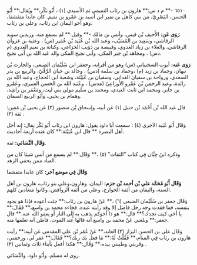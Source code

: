 ٦٥١٠ -** م د س:** هارون بن رئاب التميمي ثم الأسيدي (١) ، أَبُو بَكْر،** ويُقال:** أَبُو الحسن، البَصْرِيّ، من بني كاهل بن نمير ابن أسيد بن عَمْرو بن تميم. كان عابدا متقشفا، وهو أخو اليمان ابن رئاب، وعلي بن رئاب.

**رَوَى عَن:** الأَحنف بْن قيس، وأنس بن مالك -** وقيل:** لم يسمع منه، وزيدبن سويد الرقاشي، وسَعِيد بن المُسَيَّب، وعبد الله بْن عُبَيد بْن عُمَير (س) ، وعتبة بن غزوان الرقاشي، والعلاء بن زياد العدوي، وقبيصة بن ذؤيب الخزاعي، وكنانة بن نعيم العدوي (م دس) ، ومجاهد بْن جبر المكي، وأبي نجيح المكي والد عَبد الله بن أَبي نجيح.

**رَوَى عَنه:** أيوب السختياني (س) وهو من أقرانه، وجعفر ابن سُلَيْمان الضبعي، والحارث بْن نبهان، وحماد بن زيد (م) ،وحماد بن سلمة (دس) ، وخالد بن حيان الرَّقِّيّ، والربيع بن بدر السعدي، ورواحة بن سفيان الغداني، وسفيان بن عُيَيْنَة، وشعبة ابن الحجاج، وعبد الله بن زائدة، وعبد الرحمن بْن عَمْرو الأَوزاعِيّ (مدس) ، وعُبَيد الله بن الحسن العنبري، وعَمْرو بن جابر، ومحمد ابن ثابت العبدي، ومحمد بن سليم مولى بني ليث، ومَعْمَر بن راشِد، وهمام بن يحيى، وأَبُو الربيع السمان.

قال عَبد الله بْن أَحْمَد بْن حنبل (١) عَن أبيه، وإسحاق بْن منصور (٢) عَن يحيى بْن مَعِين: ثقة (٣) .

وَقَال أَبُو عُبَيد الآجري (٤) : سمعت أبا داود يقول: هارون ابن رئاب أَبُو بَكْر يقال: إنه أجل أهل البصرة.** قال ابن عُيَيْنَة:** كان عنده أربعة أحاديث.

**وَقَال النَّسَائي:** ثقة.

وذكره ابنُ حِبَّان فِي كتاب "الثقات" (٥) ،** وَقَال:** لم يسمع من أنس شيئا كان من العباد ممن يخفي الزهد.

**وَقَال فِي موضع آخر:** كان عابدا متقشفا.

**وَقَال أَبُو مُحَمَّد علي بْن أحمد بْن حزم:** اليمان، وهارون،وعلي بنو رئاب، هارون بن أهل السنة، واليمان من أئمة الخوارج، وعلي من أئمة الروافض، وكانوا متعادين كلهم.

وَقَال جعفر بن سُلَيْمان الضبعي (٦) ،** عَنْ هارون بن رئاب:** جئت أعوده فإذا هو يجود بنفسه، فما فقدت وجه رجل فاضل إلا وقد رأيته عنده، فجاءه محمد بن واسع،** فَقَالَ:** يا أخي كيف تجدك؟** قال:** هو ذا أخوكم يذهب به إِلَى النار أو يعفو الله عنه.** قال جعفر:** وبلغني عَنْ محمد بن واسع أنه قالها عند الموت، فأظن أنه تعلمها منه.

وَقَال علي بن الحسن البزاز (٢) العابد،** عَنْ عُمَر بْن علي المقدمي عَن أبيه:** رأيت هارون بن رئاب فِي المنام،** فَقُلْتُ لَهُ:** مَا فعل بك ربك؟** فَقَالَ:** غفر لي، ورحمني، وقربني وطيبني بيده،** وَقَال:** هكذا أفعل بأبناء ثلاث وثمانين (٣) .

روى له مسلم، وأَبُو داود، والنَّسَائي.